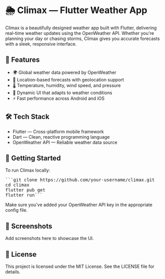 # 🌦️ Climax — Flutter Weather App

Climax is a beautifully designed weather app built with Flutter, delivering real-time weather updates using the OpenWeather API. Whether you're planning your day or chasing storms, Climax gives you accurate forecasts with a sleek, responsive interface.

## 📱 Features

- 🌍 Global weather data powered by OpenWeather
- 📍 Location-based forecasts with geolocation support
- 🌡️ Temperature, humidity, wind speed, and pressure
- 🎨 Dynamic UI that adapts to weather conditions
- ⚡ Fast performance across Android and iOS

## 🛠️ Tech Stack
- Flutter — Cross-platform mobile framework
- Dart — Clean, reactive programming language
- OpenWeather API — Reliable weather data source

## 🚀 Getting Started
To run Climax locally:
<pre>```git clone https://github.com/your-username/climax.git
cd climax
flutter pub get
flutter run```</pre>

Make sure you’ve added your OpenWeather API key in the appropriate config file.

## 📸 Screenshots
Add screenshots here to showcase the UI.

## 📄 License
This project is licensed under the MIT License. See the LICENSE file for details.
